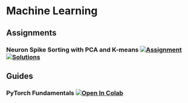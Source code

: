 # Machine Learning

## Assignments

### Neuron Spike Sorting with PCA and K-means [![Assignment](https://colab.research.google.com/assets/colab-badge.svg)](https://colab.research.google.com/drive/1BVON5DVgs-J5wf60dGvyQ1wSLzH-kTVL) [![Solutions](https://colab.research.google.com/assets/colab-badge.svg)](https://colab.research.google.com/drive/1BVON5DVgs-J5wf60dGvyQ1wSLzH-kTVL)

## Guides

### PyTorch Fundamentals [![Open In Colab](https://colab.research.google.com/assets/colab-badge.svg)](https://colab.research.google.com/drive/1z5a1-enST9dYIAym2yHgu14WbGQTypPG)

